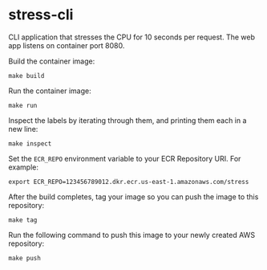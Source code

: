 # stress-cli

CLI application that stresses the CPU for 10 seconds per request. The web app listens on container port 8080.

Build the container image:

`make build`

Run the container image:

`make run`

Inspect the labels by iterating through them, and printing them each in a new line:

`make inspect`

Set the `ECR_REPO` environment variable to your ECR Repository URI. For example:

`export ECR_REPO=123456789012.dkr.ecr.us-east-1.amazonaws.com/stress`

After the build completes, tag your image so you can push the image to this repository:

`make tag`

Run the following command to push this image to your newly created AWS repository:

`make push`